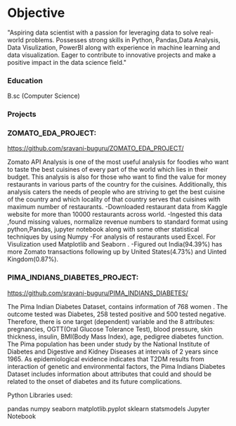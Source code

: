 # Objective
"Aspiring data scientist with a passion for leveraging data to solve real-world problems. Possesses strong skills in Python, Pandas,Data Analysis, Data Visulization, PowerBI along with experience in machine learning and data visualization. Eager to contribute to innovative projects and make a positive impact in the data science field."

### Education
B.sc (Computer Science)

### Projects
### ZOMATO_EDA_PROJECT:
https://github.com/sravani-buguru/ZOMATO_EDA_PROJECT/

Zomato API Analysis is one of the most useful analysis for foodies who want to taste the best cuisines of every part of the world which lies in their budget. This analysis is also for those who want to find the value for money restaurants in various parts of the country for the cuisines. Additionally, this analysis caters the needs of people who are striving to get the best cuisine of the country and which locality of that country serves that cuisines with maximum number of restaurants.
-Downloaded restaurant data from Kaggle website for more than 10000 restaurants across world. 
-Ingested this data ,found missing values, normalize revenue numbers to standard format using python,Pandas, jupyter notebook along with some other statistical techniques by using Numpy
-For analysis of  restaurants used Excel. For Visulization used Matplotlib and Seaborn .
-Figured out India(94.39%) has more Zomato transactions following up by United States(4.73%) and Uinted Kingdom(0.87%).


### PIMA_INDIANS_DIABETES_PROJECT:
https://github.com/sravani-buguru/PIMA_INDIANS_DIABETES/
  
  The Pima Indian Diabetes Dataset, contains information of 768 women . The outcome tested was Diabetes, 258 tested positive and 500 tested negative. Therefore, there is one target (dependent) variable and the 8 attributes: pregnancies, OGTT(Oral Glucose Tolerance Test), blood pressure, skin thickness, insulin, BMI(Body Mass Index), age, pedigree diabetes function. The Pima population has been under study by the National Institute of Diabetes and Digestive and Kidney Diseases at intervals of 2 years since 1965. As epidemiological evidence indicates that T2DM results from interaction of genetic and environmental factors, the Pima Indians Diabetes Dataset includes information about attributes that could and should be related to the onset of diabetes and its future complications.

Python 
Libraries used:

pandas
numpy
seaborn
matplotlib.pyplot
sklearn
statsmodels
Jupyter Notebook
